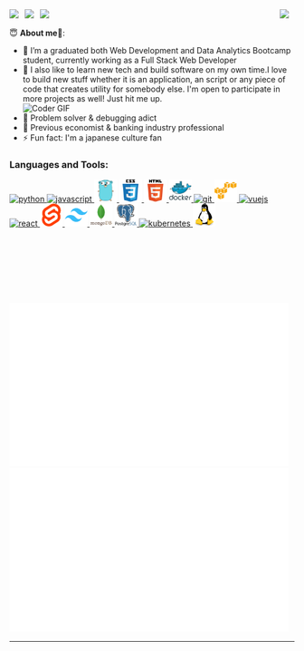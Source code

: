 <div align="right" style="margin-right:10px">
	<a href="mailto:davidblancoferrandez@gmail.com">
		<img align="left" width="27px" src="https://img.icons8.com/doodle/48/000000/gmail.png"/></a>
	<a target="_blank" href="https://www.linkedin.com/in/david-white-madrid/">
		<img align="left" width="27px" src="https://img.icons8.com/doodle/48/000000/linkedin--v2.png" />
	</a>
	<a href="https://twitter.com/DavidNohara91">
		<img align="left" width="27px" src="https://img.icons8.com/cotton/64/000000/twitter.png" />
	</a>
	<a href="https://git.io/typing-svg">
		<img src="https://readme-typing-svg.herokuapp.com?font=Fira+Code&pause=1000&width=435&lines=Hi+%F0%9F%91%8B+I'm+David+Blanco"/>
	</a>
<br>
</div>

<div>

😇 <b>About me👋</b>: <br>

- 🔭 I’m a graduated both Web Development and Data Analytics Bootcamp student, currently working as a Full Stack Web Developer
- 🌱 I also like to learn new tech and build software on my own time.I love to build new stuff whether it is an application, an script or any piece of code that creates utility for somebody else. I'm open to participate in more projects as well! Just hit me up.
    <img align="right" src="https://media.giphy.com/media/SWoSkN6DxTszqIKEqv/giphy.gif" alt="Coder GIF" width="550">
    <!-- <img align="right" alt="GIF" src="https://github.com/abhisheknaiidu/abhisheknaiidu/blob/master/code.gif?raw=true" width="500" height="350" /> -->
- 💬 Problem solver & debugging adict
- 🧗 Previous economist & banking industry professional
- ⚡ Fun fact: I'm a japanese culture fan
</div>


<h3 align="left">Languages and Tools:</h3>
<p align="left">
	<a href="https://www.python.org" target="_blank">
		<img
			src="https://i.giphy.com/media/LMt9638dO8dftAjtco/200.webp"
			alt="python"
			width="40"
			height="40"
		/>
	</a>
    <a href="https://developer.mozilla.org/en-US/docs/Web/JavaScript" target="_blank">
		<img
			src="https://media3.giphy.com/media/ln7z2eWriiQAllfVcn/200w.webp"
			alt="javascript"
			width="40"
			height="40"
		/>
	</a>
	<a href="https://golang.org" target="_blank">
		<img
			src="https://raw.githubusercontent.com/devicons/devicon/master/icons/go/go-original.svg"
			alt="go"
			width="40"
			height="40"
		/>
	</a>    
	<a href="https://www.w3schools.com/css/" target="_blank">
		<img
			src="https://raw.githubusercontent.com/devicons/devicon/master/icons/css3/css3-original-wordmark.svg"
			alt="css3"
			width="40"
			height="40"
		/>
	</a>
	<a href="https://www.w3.org/html/" target="_blank">
		<img
			src="https://raw.githubusercontent.com/devicons/devicon/master/icons/html5/html5-original-wordmark.svg"
			alt="html5"
			width="40"
			height="40"
		/>
	</a>    
	<a href="https://www.docker.com/" target="_blank">
		<img
			src="https://raw.githubusercontent.com/devicons/devicon/master/icons/docker/docker-original-wordmark.svg"
			alt="docker"
			width="40"
			height="40"
		/>
	</a>
	<a href="https://git-scm.com/" target="_blank">
		<img
			src="https://www.vectorlogo.zone/logos/git-scm/git-scm-icon.svg"
			alt="git"
			width="40"
			height="40"
		/>
	</a>
	<a href="https://aws.amazon.com/" target="_blank">
		<img
			src="https://raw.githubusercontent.com/devicons/devicon/master/icons/amazonwebservices/amazonwebservices-original.svg"
			alt="aws"
			width="40"
			height="40"
		/>
	</a>    
	<a href="https://vuejs.org/" target="_blank">
		<img
			src="https://i.giphy.com/media/VgGthkhUvGgOit7Y9i/200.webp"
			alt="vuejs"
			width="40"
			height="40"
		/>
	</a>
	<a href="https://reactjs.org/" target="_blank">
		<img
			src="https://i.giphy.com/media/eNAsjO55tPbgaor7ma/200w.webp"
			alt="react"
			width="40"
			height="40"
		/>
	</a>    
	<a href="" target="_blank">
		<img
			src="https://raw.githubusercontent.com/devicons/devicon/master/icons/svelte/svelte-original.svg"
			alt="svelte"
			width="40"
			height="40"
		/>
	</a>
	<a href="https://tailwindcss.com/" target="_blank">
		<img
			src="https://raw.githubusercontent.com/devicons/devicon/master/icons/tailwindcss/tailwindcss-plain.svg"
			alt="tailwind"
			width="40"
			height="40"
		/>
	</a>
	<a href="https://www.mongodb.com/" target="_blank">
		<img
			src="https://raw.githubusercontent.com/devicons/devicon/master/icons/mongodb/mongodb-original-wordmark.svg"
			alt="mongodb"
			width="40"
			height="40"
		/>
	</a>
	<a href="https://www.postgresql.org" target="_blank">
		<img
			src="https://raw.githubusercontent.com/devicons/devicon/master/icons/postgresql/postgresql-original-wordmark.svg"
			alt="postgresql"
			width="40"
			height="40"
		/>
	</a>
	<a href="https://kubernetes.io" target="_blank">
		<img
			src="https://www.vectorlogo.zone/logos/kubernetes/kubernetes-icon.svg"
			alt="kubernetes"
			width="40"
			height="40"
		/>
	</a>
	<a href="https://www.linux.org/" target="_blank">
		<img
			src="https://raw.githubusercontent.com/devicons/devicon/master/icons/linux/linux-original.svg"
			alt="linux"
			width="40"
			height="40"
		/>
	</a>    
</p>

<div style="margin-bottom:50px">
</div>

<div align="center"  style="margin-right:10px">
<br>
<br>
<br>
<br>

![](https://raw.githubusercontent.com/Dav3whit3/github-stats-transparent/output/generated/overview.svg)
![](https://raw.githubusercontent.com/Dav3whit3/github-stats-transparent/output/generated/languages.svg)

</div>

---

<!-- <br>
<div align="center">

[![spotify-github-profile](https://spotify-github-profile.vercel.app/api/view?uid=sk8kid&cover_image=true&theme=default)](https://github.com/kittinan/spotify-github-profile)
![Github Stats](https://github-readme-stats.vercel.app/api?username=Dav3whit3&bg_color=30,e96443,904e95&title_color=fff&text_color=fff)

</div>

<img src="img/banner.png" width="100%" height="50%"/> -->
